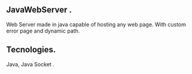 ## JavaWebServer .

Web Server made in java capable of hosting any web page. With custom error page and dynamic path.

## Tecnologies.

Java, Java Socket .
